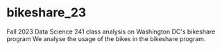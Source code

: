 # bikeshare_23
Fall 2023 Data Science 241 class analysis on Washington DC's bikeshare program
We analyse the usage of the bikes in the bikeshare program.

